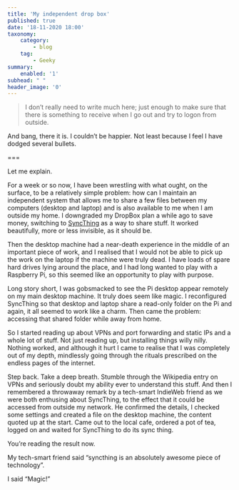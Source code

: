 ```yaml
---
title: 'My independent drop box'
published: true
date: '18-11-2020 18:00'
taxonomy:
    category:
        - blog
    tag:
        - Geeky
summary:
    enabled: '1'
subhead: " "
header_image: '0'
---
```


> I don’t really need to write much here; just enough to make sure that there is something to receive when I go out and try to logon from outside.

And bang, there it is. I couldn’t be happier. Not least because I feel I have dodged several bullets.

===

Let me explain.

For a week or so now, I have been wrestling with what ought, on the surface, to be a relatively simple problem: how can I maintain an independent system that allows me to share a few files between my computers (desktop and laptop) and is also available to me when I am outside my home. I downgraded my DropBox plan a while ago to save money, switching to [SyncThing](https://syncthing.net/) as a way to share stuff. It worked beautifully, more or less invisible, as it should be.

Then the desktop machine had a near-death experience in the middle of an important piece of work, and I realised that I would not be able to pick up the work on the laptop if the machine were truly dead. I have loads of spare hard drives lying around the place, and I had long wanted to play with a Raspberry Pi, so this seemed like an opportunity to play with purpose.

Long story short, I was gobsmacked to see the Pi desktop appear remotely on my main desktop machine. It truly does seem like magic. I reconfigured SyncThing so that desktop and laptop share a read-only folder on the Pi and again, it all seemed to work like a charm. Then came the problem: accessing that shared folder while away from home.

So I started reading up about VPNs and port forwarding and static IPs and a whole lot of stuff. Not just reading up, but installing things willy nilly. Nothing worked, and although it hurt I came to realise that I was completely out of my depth, mindlessly going through the rituals prescribed on the endless pages of the internet.

Step back. Take a deep breath. Stumble through the Wikipedia entry on VPNs and seriously doubt my ability ever to understand this stuff. And then I remembered a throwaway remark by a tech-smart IndieWeb friend as we were both enthusing about SyncThing, to the effect that it could be accessed from outside my network. He confirmed the details, I checked some settings and created a file on the desktop machine, the content quoted up at the start. Came out to the local cafe, ordered a pot of tea, logged on and waited for SyncThing to do its sync thing.

You’re reading the result now.

My tech-smart friend said “syncthing is an absolutely awesome piece of technology”.

I said “Magic!”
